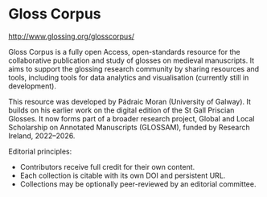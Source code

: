 # Gloss Corpus
http://www.glossing.org/glosscorpus/

Gloss Corpus is a fully open Access, open-standards resource for the collaborative publication and study of glosses on medieval manuscripts. It aims to support the glossing research community by sharing resources and tools, including tools for data analytics and visualisation (currently still in development).

This resource was developed by Pádraic Moran (University of Galway). It builds on his earlier work on the digital edition of the St Gall Priscian Glosses. It now forms part of a broader research project, Global and Local Scholarship on Annotated Manuscripts (GLOSSAM), funded by Research Ireland, 2022–2026.

Editorial principles:
- Contributors receive full credit for their own content.
- Each collection is citable with its own DOI and persistent URL.
- Collections may be optionally peer-reviewed by an editorial committee.